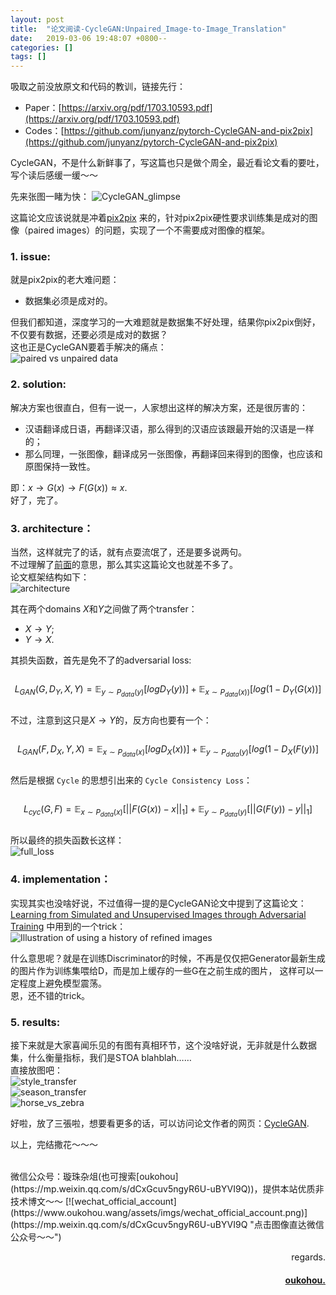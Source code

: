 ```yaml
---
layout: post
title:  "论文阅读-CycleGAN:Unpaired_Image-to-Image_Translation"
date:   2019-03-06 19:48:07 +0800--
categories: []
tags: []  
---
```

吸取之前没放原文和代码的教训，链接先行：
- Paper：[https://arxiv.org/pdf/1703.10593.pdf](https://arxiv.org/pdf/1703.10593.pdf)  
- Codes：[https://github.com/junyanz/pytorch-CycleGAN-and-pix2pix](https://github.com/junyanz/pytorch-CycleGAN-and-pix2pix)  

CycleGAN，不是什么新鲜事了，写这篇也只是做个周全，最近看论文看的要吐，写个读后感缓一缓～～

先来张图一睹为快：
![CycleGAN_glimpse](https://s1.ax2x.com/2019/03/06/5GDXeh.png)  

这篇论文应该说就是冲着[pix2pix](https://www.oukohou.wang/2019/01/07/Image-to-Image-Translation-with-Conditional-Adversarial-Networks/)
来的，针对pix2pix硬性要求训练集是成对的图像（paired images）的问题，实现了一个不需要成对图像的框架。  

### 1. issue:   
就是pix2pix的老大难问题：
- 数据集必须是成对的。  

但我们都知道，深度学习的一大难题就是数据集不好处理，结果你pix2pix倒好，不仅要有数据，还要必须是成对的数据？  
这也正是CycleGAN要着手解决的痛点：  
![paired vs unpaired data](https://s1.ax2x.com/2019/03/06/5GDmgH.png)  

### 2. solution:  
解决方案也很直白，但有一说一，人家想出这样的解决方案，还是很厉害的：  
- 汉语翻译成日语，再翻译汉语，那么得到的汉语应该跟最开始的汉语是一样的；  
- 那么同理，一张图像，翻译成另一张图像，再翻译回来得到的图像，也应该和原图保持一致性。  

即：$x \to G(x) \to F(G(x)) \approx x$.  
好了，完了。  

### 3. architecture：  
当然，这样就完了的话，就有点耍流氓了，还是要多说两句。    
不过理解了[前面](#2-solution)的意思，那么其实这篇论文也就差不多了。  
论文框架结构如下：  
![architecture](https://s1.ax2x.com/2019/03/06/5GDV0N.png)  

其在两个domains $X$和$Y$之间做了两个transfer：  
- $X \to Y$;  
- $Y \to X$.  

其损失函数，首先是免不了的adversarial loss:  
　　$$L_{GAN}(G,D_Y,X,Y)=\mathbb{E}_{y\sim P_{data}(y)}[logD_Y(y))]+\mathbb{E}_{x\sim P_{data}(x))}[log(1-D_Y(G(x))]$$  
不过，注意到这只是$X \to Y$的，反方向也要有一个：  
　　$$L_{GAN}(F,D_X,Y,X)=\mathbb{E}_{x\sim P_{data}(x)}[logD_X(x))]+\mathbb{E}_{y\sim P_{data}(y)}[log(1-D_X(F(y))]$$  
然后是根据 `Cycle` 的思想引出来的 `Cycle Consistency Loss`：  
　　$$L_{cyc}(G,F)=\mathbb{E}_{x\sim P_{data}(x)}[||F(G(x))-x||_1]+\mathbb{E}_{y\sim P_{data}(y)}[||G(F(y))-y||_1]$$  
所以最终的损失函数长这样：  
![full_loss](https://s1.ax2x.com/2019/03/06/5GDYau.png)  


### 4. implementation：  
实现其实也没啥好说，不过值得一提的是CycleGAN论文中提到了这篇论文：[Learning from Simulated and Unsupervised Images through Adversarial
Training](http://openaccess.thecvf.com/content_cvpr_2017/papers/Shrivastava_Learning_From_Simulated_CVPR_2017_paper.pdf)
中用到的一个trick：  
![Illustration of using a history of refined images](https://s1.ax2x.com/2019/03/06/5GD0f9.png)    

什么意思呢？就是在训练Discriminator的时候，不再是仅仅把Generator最新生成的图片作为训练集喂给D，而是加上缓存的一些G在之前生成的图片，
这样可以一定程度上避免模型震荡。  
恩，还不错的trick。  

### 5. results:
接下来就是大家喜闻乐见的有图有真相环节，这个没啥好说，无非就是什么数据集，什么衡量指标，我们是STOA blahblah……  
直接放图吧：  
![style_transfer](https://s1.ax2x.com/2019/03/06/5GDWTA.png)  
![season_transfer](https://s1.ax2x.com/2019/03/06/5GDj6q.png)  
![horse_vs_zebra](https://s1.ax2x.com/2019/03/06/5GDdJO.png)  

好啦，放了三張啦，想要看更多的话，可以访问论文作者的网页：[CycleGAN](https://junyanz.github.io/CycleGAN/).      

以上，完结撒花～～～  





<br>
微信公众号：璇珠杂俎(也可搜索[oukohou](https://mp.weixin.qq.com/s/dCxGcuv5ngyR6U-uBYVI9Q))，提供本站优质非技术博文～～
[![wechat_official_account](https://www.oukohou.wang/assets/imgs/wechat_official_account.png)](https://mp.weixin.qq.com/s/dCxGcuv5ngyR6U-uBYVI9Q "点击图像直达微信公众号～～")  




<br>
<p  align="right">regards.</p>
<h4 align="right">
    <a href="https://www.oukohou.wang/">
        oukohou.
    </a>
</h4>

